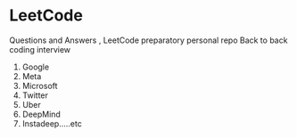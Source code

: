 # LeetCode
Questions and Answers , LeetCode preparatory personal repo 
Back to back coding interview 


1. Google
2. Meta
3. Microsoft
4. Twitter
5. Uber
6. DeepMind
7. Instadeep.....etc




